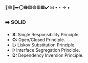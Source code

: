 🔵🟢🔴➡️⭕🟠🟦🟣🟥🟧✔️
☑️ • ‣ → ⁕

### ➡️ SOLID

- **S:** Single Responsibility Principle.
- **O:** Open/Closed Principle.
- **L:** Liskov Substitution Principle.
- **I:** Interface Segregation Principle.
- **D:** Dependency Inversion Principle.
